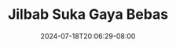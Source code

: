 --- 
title: "Jilbab Suka Gaya Bebas"
description: "download bokeh Jilbab Suka Gaya Bebas premium video full  "
date: 2024-07-18T20:06:29-08:00
file_code: "pvkxplnkrj40"
draft: false
cover: "473wo72jc2mxvaai.jpg"
tags: ["Jilbab", "Suka", "Gaya", "Bebas", "bokep-indo", "bokep-viral", "bokep-ig"]
length: 140
fld_id: "1235739"
foldername: "Asupan Hijab"
categories: ["Asupan Hijab"]
views: 76
---